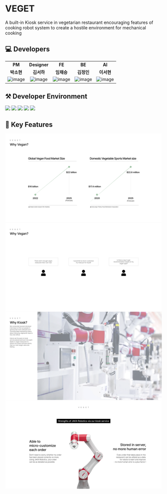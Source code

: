 # VEGET

A built-in Kiosk service in vegetarian restaurant encouraging features of cooking robot system to create a hostile environment for mechanical cooking

## 💻 Developers

<table>
    <tr align="center">
        <td><B>PM</B></td>
        <td><B>Designer</B></td>
        <td><B>FE</B></td>
        <td><B>BE</B></td>
        <td><B>AI</B></td>
    </tr>
    <tr align="center">
        <td><B>박소현</B></td>
        <td><B>김서하</B></td>
        <td><B>임채승</B></td>
        <td><B>김정인</B></td>
        <td><B>이서현</B></td>
    </tr>
    <tr align="center">
        <td>
            <img width="100" height="100" alt="image" src="https://github.com/BlackBean99/Decono-Junction-Hack/assets/54030889/48b90657-fb61-420d-a333-ae36f1543f26">
        </td>
        <td>
            <img width="100" height="100" alt="image" src="https://github.com/BlackBean99/Decono-Junction-Hack/assets/54030889/cf8f5ff5-cecd-4f2d-a9b5-0b8f4ffcd90a">
        </td>
        <td>
            <img width="100" height="100" alt="image" src="https://github.com/BlackBean99/Decono-Junction-Hack/assets/54030889/73ffef2e-7d6c-48c6-be5d-4e146c1d978f">
        </td>
        <td>
            <img width="100" height="100" alt="image" src="https://github.com/BlackBean99/Decono-Junction-Hack/assets/54030889/7621aa1e-37c6-4831-901c-00a0fb7b13f6">
        </td>
        <td>
           <img width="100" height="100" alt="image" src="https://github.com/BlackBean99/Decono-Junction-Hack/assets/54030889/8b8d8c14-5eec-4b78-a310-5d8b8cb7200b">
        </td>
    </tr>
</table>

## ⚒️ Developer Environment

<img src="https://img.shields.io/badge/React-61DAFB?style=for-the-badge&logo=React&logoColor=000000"/> <img src="https://img.shields.io/badge/eslint-4B32C3?style=for-the-badge&logo=eslint&logoColor=fffff"/> <img src="https://img.shields.io/badge/vite-646CFF?style=for-the-badge&logo=vite&logoColor=ffffff"/> <img src="https://img.shields.io/badge/typescript-3178C6?style=for-the-badge&logo=typescript&logoColor=ffffff"/> <img src="https://img.shields.io/badge/docker-2496ED?style=for-the-badge&logo=docker&logoColor=ffffff"/>

## 📌 Key Features

<img src="img/4.png">

<img src="img/5.png">

<img src="img/7.png">

<img src="img/8.png">
